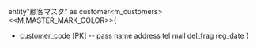 entity"顧客マスタ" as customer<m_customers>
<<M,MASTER_MARK_COLOR>>{
  + customer_code [PK]
  --
  pass
  name
  address
  tel
  mail
  del_frag
  reg_date
}
